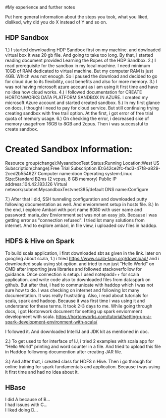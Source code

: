#My experience and further notes

Put here general information about the steps you took, what you liked, disliked, why did you do X instead of Y and so on.

## HDP Sandbox
1.) I started downloading HDP Sandbox first on my machine. and dowloaded virtual box It was 20 gb file. And going to take too long. By that, I started reading document provided Learning the Ropes of the HDP Sandbox.
2.) I read prerequisite for the sandbox in my local machine. I need minimum 10GB of RAM dedicated to virtual machine. But my computer RAM is just 4GB. Which was not enough. So i paused the download and  decided to go for cloud due to its flexibility, cost benefits and also for more memory.
3.) I was not having microsoft azure account as i am using it first time and have no idea how cloud works.
4.)  I followed documentation for CREATE HORTONWORKS DATA PLATFORM SANDBOX IN AZURE. I created my microsoft Azure account and started created sandbox. 
5.) In my first glance on docs, i thought i need to pay for cloud service. But still continuing trying creating sandbox with free trail option.  At the first, i got error of free trial quota of memory usage. 
6.) On checking the error, i decreased sixe of memory usagefrom 16GB to 8GB and 2cpus. Then i was successful to create sandbox.

# Created Sandbox Information: 
Resource group(change):MysandboxTest Status:Running Location:West US Subscription(change):Free Trial
Subscription ID:642ce2fc-fad3-47f8-a829-2ced2b554627 Computer name:doon Operating system:Linux
Size:Standard B2ms (2 vcpus, 8 GB memory) Public IP address:104.42.183.126
Virtual network/subnet:MysandboxTestvnet385/default   DNS name:Configure

7.) After that i did, SSH tunneling configuration and downloaded putty following documentation as well. 
And enviornment setup in hosts file.
8.) In the end, i explore Ambari with port name 8080 with user name and password: maria_dev
Enviornment set was not an easy job. Because i was getting error as "connection refused". I tried lot many solutions from internet.
And to explore ambari, in file view, i uploaded csv files in haddop.

## HDFS & Hive on Spark
To build scala application, i first downloaded sbt as given in the link. later on googling about scala,
1.) i tried https://www.scala-lang.org/download/ and i downloaded scala using sbt option. and tried to run just "Hello World" on CMD after importing java libraries and followed stackoverfollow for guidance. Once connection is setup.
I used notepadd++ for scala application. and write code also to downloaded files from dataspark on github. But after that, i had to communicate with haddop which i was not sure how to do. I was checking on internet and following lot many documentation.
It was really frustrating. Also, i read about tutorials for scala, spark and hadoop. Because it was first time i was using it and understand for these terms. It took 2-3 days to me.
While going through docs, i got Hortonwork document for setting up spark enviornment development with scala.
https://hortonworks.com/tutorial/setting-up-a-spark-development-environment-with-scala/

I followed it. And downloaded IntelliJ and JDK kit as mentioned in doc.

2.) To get used to for interface of IJ, i tried 2 examples with scala app for "Hello World" printing and word counter in a file.
   And tried to upload this file in Haddop followong documention after creating JAR file.
 
 3.) And after that, i created class for HDFS n Hive. Then i go through for online training for spark fundamentals and application. Because i was using it first time and had no idea about it.
   
## HBase

I did A because of B...
<br>I had issues with C...
<br>I liked doing D...

